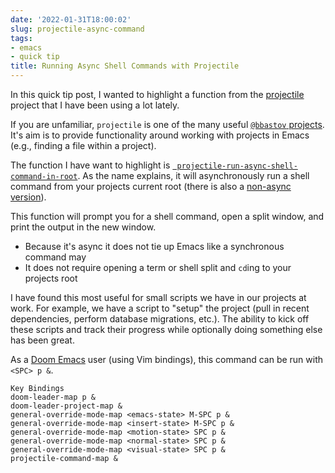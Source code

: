```yaml
---
date: '2022-01-31T18:00:02'
slug: projectile-async-command
tags:
- emacs
- quick tip
title: Running Async Shell Commands with Projectile
---
```


In this quick tip post, I wanted to highlight a function from the [projectile](https://github.com/bbatsov/projectile) project that I have been using a lot lately.

If you are unfamiliar, `projectile` is one of the many useful [`@bbastov` projects](https://github.com/bbatsov). It's aim is to provide functionality around working with projects in Emacs (e.g., finding a file within a project).

The function I have want to highlight is [` projectile-run-async-shell-command-in-root`](https://github.com/bbatsov/projectile/blob/24de2940a8a1f46a7715175a66be67733f1c8fa8/projectile.el#L4046-L4050). As the name explains, it will asynchronously run a shell command from your projects current root (there is also a [non-async version](https://github.com/bbatsov/projectile/blob/24de2940a8a1f46a7715175a66be67733f1c8fa8/projectile.el#L4039-L4043)).

This function will prompt you for a shell command, open a split window, and print the output in the new window.

- Because it's async it does not tie up Emacs like a synchronous command may
- It does not require opening a term or shell split and `cd`ing to your projects root

I have found this most useful for small scripts we have in our projects at work. For example, we have a script to "setup" the project (pull in recent dependencies, perform database migrations, etc.). The ability to kick off these scripts and track their progress while optionally doing something else has been great.

As a [Doom Emacs](https://github.com/hlissner/doom-emacs) user (using Vim bindings), this command can be run with `<SPC> p &`.

```
Key Bindings
doom-leader-map p &
doom-leader-project-map &
general-override-mode-map <emacs-state> M-SPC p &
general-override-mode-map <insert-state> M-SPC p &
general-override-mode-map <motion-state> SPC p &
general-override-mode-map <normal-state> SPC p &
general-override-mode-map <visual-state> SPC p &
projectile-command-map &
```
